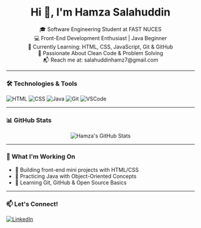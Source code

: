 <h1 align="center">Hi 👋, I'm Hamza Salahuddin</h1>

<p align="center">
🎓 Software Engineering Student at FAST NUCES<br>
💻 Front-End Development Enthusiast | Java Beginner<br>
🚀 Currently Learning: HTML, CSS, JavaScript, Git & GitHub<br>
🧠 Passionate About Clean Code & Problem Solving<br>
📬 Reach me at: salahuddinhamz7@gmail.com
</p>

---

### 🛠️ Technologies & Tools
![HTML](https://img.shields.io/badge/-HTML5-E34F26?style=flat-square&logo=html5&logoColor=white)
![CSS](https://img.shields.io/badge/-CSS3-1572B6?style=flat-square&logo=css3)
![Java](https://img.shields.io/badge/-Java-007396?style=flat-square&logo=java)
![Git](https://img.shields.io/badge/-Git-F05032?style=flat-square&logo=git)
![VSCode](https://img.shields.io/badge/-VSCode-007ACC?style=flat-square&logo=visual-studio-code)

---

### 📊 GitHub Stats
<p align="center">
<img src="https://github-readme-stats.vercel.app/api?username=AuraHamza&show_icons=true&theme=tokyonight" alt="Hamza's GitHub Stats" />
</p>

---

### 🌱 What I'm Working On
- 🚀 Building front-end mini projects with HTML/CSS
- 🔄 Practicing Java with Object-Oriented Concepts
- 🔧 Learning Git, GitHub & Open Source Basics

---

### 📫 Let's Connect!
[![LinkedIn](https://img.shields.io/badge/-LinkedIn-blue?style=flat-square&logo=linkedin)](https://www.linkedin.com/in/hamza-salahuddin-718bb8318/)
